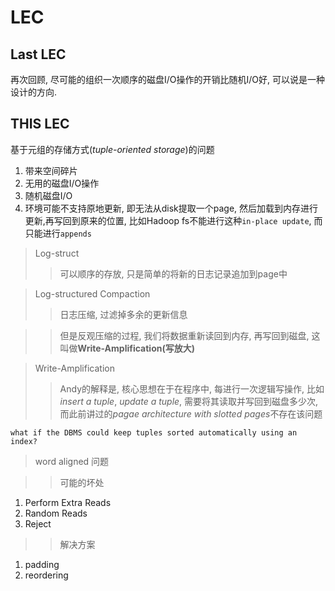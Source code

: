 # LEC

## Last LEC

再次回顾, 尽可能的组织一次顺序的磁盘I/O操作的开销比随机I/O好, 可以说是一种设计的方向.


## THIS LEC

基于元组的存储方式(*tuple-oriented storage*)的问题

1. 带来空间碎片
2. 无用的磁盘I/O操作
3. 随机磁盘I/O
4. 环境可能不支持原地更新, 即无法从disk提取一个page, 然后加载到内存进行更新,再写回到原来的位置, 比如Hadoop fs不能进行这种`in-place update`, 而只能进行`appends`

> Log-struct
>> 可以顺序的存放, 只是简单的将新的日志记录追加到page中

> Log-structured Compaction
>> 日志压缩, 过滤掉多余的更新信息

>> 但是反观压缩的过程, 我们将数据重新读回到内存, 再写回到磁盘, 这叫做**Write-Amplification(写放大)**

> Write-Amplification
>> Andy的解释是, 核心思想在于在程序中, 每进行一次逻辑写操作, 比如*insert a tuple*, *update a tuple*, 需要将其读取并写回到磁盘多少次, 而此前讲过的*pagae architecture with slotted pages*不存在该问题

`what if the DBMS could keep tuples sorted automatically using an index?`

> word aligned 问题

>> 可能的坏处

1. Perform Extra Reads
2. Random Reads
3. Reject

>> 解决方案

1. padding
2. reordering

